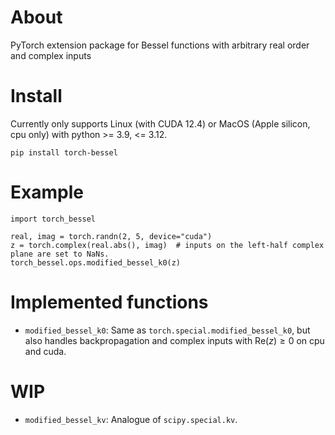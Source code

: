 # About
PyTorch extension package for Bessel functions with arbitrary real order and complex inputs

# Install
Currently only supports Linux (with CUDA 12.4) or MacOS (Apple silicon, cpu only) with python >= 3.9, <= 3.12.
```
pip install torch-bessel
```

# Example
```
import torch_bessel

real, imag = torch.randn(2, 5, device="cuda")
z = torch.complex(real.abs(), imag)  # inputs on the left-half complex plane are set to NaNs.
torch_bessel.ops.modified_bessel_k0(z)
```

# Implemented functions
- `modified_bessel_k0`: Same as `torch.special.modified_bessel_k0`, but also handles backpropagation and complex inputs with $\mathrm{Re}(z) \geq 0$ on cpu and cuda.

# WIP
- `modified_bessel_kv`: Analogue of `scipy.special.kv`.